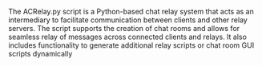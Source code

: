 The ACRelay.py script is a Python-based chat relay system that acts as an intermediary to facilitate communication between clients and other relay servers. The script supports the creation of chat rooms and allows for seamless relay of messages across connected clients and relays. It also includes functionality to generate additional relay scripts or chat room GUI scripts dynamically
